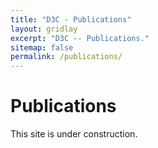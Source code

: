 ```yaml
---
title: "D3C - Publications"
layout: gridlay
excerpt: "D3C -- Publications."
sitemap: false
permalink: /publications/
---
```



# Publications

This site is under construction.
